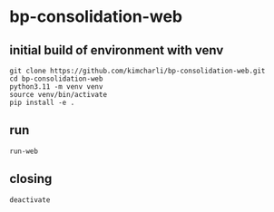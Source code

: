 # bp-consolidation-web

## initial build of environment with venv

```
git clone https://github.com/kimcharli/bp-consolidation-web.git
cd bp-consolidation-web
python3.11 -m venv venv
source venv/bin/activate
pip install -e .
```

## run

```
run-web
```

## closing

```
deactivate
```

